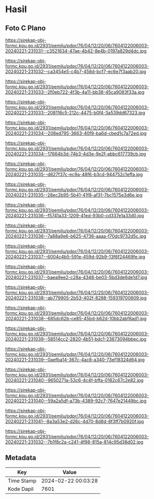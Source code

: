 # Hasil

## Foto C Plano

https://sirekap-obj-formc.kpu.go.id/2931/pemilu/pdpr/76/04/12/20/06/7604122006003-20240221-231031--c3521634-47ae-4b42-8e4b-0197a829d4dc.jpg

https://sirekap-obj-formc.kpu.go.id/2931/pemilu/pdpr/76/04/12/20/06/7604122006003-20240221-231032--ca3454e5-c4b7-458d-bcf7-ec6e7f3aab20.jpg

https://sirekap-obj-formc.kpu.go.id/2931/pemilu/pdpr/76/04/12/20/06/7604122006003-20240221-231033--2f0eb722-4f3b-4a11-bb38-45ca9083f33a.jpg

https://sirekap-obj-formc.kpu.go.id/2931/pemilu/pdpr/76/04/12/20/06/7604122006003-20240221-231033--208116c5-212c-4475-b0f4-3a539dd67323.jpg

https://sirekap-obj-formc.kpu.go.id/2931/pemilu/pdpr/76/04/12/20/06/7604122006003-20240221-231034--208ed795-3663-40f9-ba6d-cbed1c7a72ed.jpg

https://sirekap-obj-formc.kpu.go.id/2931/pemilu/pdpr/76/04/12/20/06/7604122006003-20240221-231034--17664b3d-74b3-4d3e-9e2f-abbc617739cb.jpg

https://sirekap-obj-formc.kpu.go.id/2931/pemilu/pdpr/76/04/12/20/06/7604122006003-20240221-231035--d627f37c-ec9a-48f6-b3cd-944752c1effa.jpg

https://sirekap-obj-formc.kpu.go.id/2931/pemilu/pdpr/76/04/12/20/06/7604122006003-20240221-231035--28ec2b95-5b41-41f8-af31-7bc1575e3d6e.jpg

https://sirekap-obj-formc.kpu.go.id/2931/pemilu/pdpr/76/04/12/20/06/7604122006003-20240221-231036--f5741a33-1209-41ed-93b0-cd337e1a33d0.jpg

https://sirekap-obj-formc.kpu.go.id/2931/pemilu/pdpr/76/04/12/20/06/7604122006003-20240221-231036--7a88a9e6-b625-4736-aaaa-f70dc9732d5c.jpg

https://sirekap-obj-formc.kpu.go.id/2931/pemilu/pdpr/76/04/12/20/06/7604122006003-20240221-231037--6004c4b5-591e-459d-92b9-13f6f24469fe.jpg

https://sirekap-obj-formc.kpu.go.id/2931/pemilu/pdpr/76/04/12/20/06/7604122006003-20240221-231037--baea9ee2-c28a-4348-be03-5bd3de6de1d7.jpg

https://sirekap-obj-formc.kpu.go.id/2931/pemilu/pdpr/76/04/12/20/06/7604122006003-20240221-231038--ab779905-2b53-402f-8288-159319700609.jpg

https://sirekap-obj-formc.kpu.go.id/2931/pemilu/pdpr/76/04/12/20/06/7604122006003-20240221-231038--685dc62b-ce85-45bd-b62d-10bb2abf8ad1.jpg

https://sirekap-obj-formc.kpu.go.id/2931/pemilu/pdpr/76/04/12/20/06/7604122006003-20240221-231039--58514cc2-2820-4b51-bdc1-23673094bbec.jpg

https://sirekap-obj-formc.kpu.go.id/2931/pemilu/pdpr/76/04/12/20/06/7604122006003-20240221-231039--0aefba14-367c-4ac8-a340-73ef18324d64.jpg

https://sirekap-obj-formc.kpu.go.id/2931/pemilu/pdpr/76/04/12/20/06/7604122006003-20240221-231040--9650271a-53c6-4c4f-bffa-0182c67c2e82.jpg

https://sirekap-obj-formc.kpu.go.id/2931/pemilu/pdpr/76/04/12/20/06/7604122006003-20240221-231040--59a2a5df-a73b-4389-92c7-7647e21449bc.jpg

https://sirekap-obj-formc.kpu.go.id/2931/pemilu/pdpr/76/04/12/20/06/7604122006003-20240221-231041--8a3a53e2-d26c-4d70-8d8d-8f3ff7b0920f.jpg

https://sirekap-obj-formc.kpu.go.id/2931/pemilu/pdpr/76/04/12/20/06/7604122006003-20240221-231032--7b1f8c2a-c241-4f98-815a-814c95d38d02.jpg


## Metadata

| Key        | Value               |
| ---------- | ------------------- |
| Time Stamp | 2024-02-22 00:03:28 |
| Kode Dapil | 7601                |



